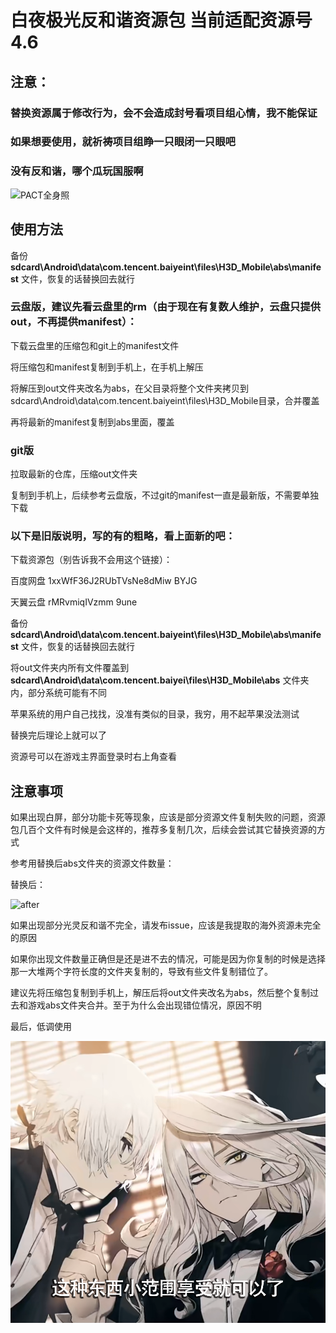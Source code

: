 # 白夜极光反和谐资源包 当前适配资源号4.6

## 注意：

### 替换资源属于修改行为，会不会造成封号看项目组心情，我不能保证

### 如果想要使用，就祈祷项目组睁一只眼闭一只眼吧

### 没有反和谐，哪个瓜玩国服啊

![PACT全身照](https://github.com/IrisuM/AntiKaniForAlchemyStars/blob/master/pict/1500921_cg_scale.png "PACT全身照")

## 使用方法

备份 **sdcard\Android\data\com.tencent.baiyeint\files\H3D_Mobile\abs\manifest** 文件，恢复的话替换回去就行

### 云盘版，建议先看云盘里的rm（由于现在有复数人维护，云盘只提供out，不再提供manifest）：

下载云盘里的压缩包和git上的manifest文件

将压缩包和manifest复制到手机上，在手机上解压

将解压到out文件夹改名为abs，在父目录将整个文件夹拷贝到sdcard\Android\data\com.tencent.baiyeint\files\H3D_Mobile目录，合并覆盖

再将最新的manifest复制到abs里面，覆盖

### git版 ###

拉取最新的仓库，压缩out文件夹

复制到手机上，后续参考云盘版，不过git的manifest一直是最新版，不需要单独下载

### 以下是旧版说明，写的有的粗略，看上面新的吧：
下载资源包（别告诉我不会用这个链接）：

百度网盘
1xxWfF36J2RUbTVsNe8dMiw 
BYJG

天翼云盘
rMRvmiqIVzmm
9une

备份 **sdcard\Android\data\com.tencent.baiyeint\files\H3D_Mobile\abs\manifest** 文件，恢复的话替换回去就行

将out文件夹内所有文件覆盖到 **sdcard\Android\data\com.tencent.baiyei\files\H3D_Mobile\abs** 文件夹内，部分系统可能有不同

苹果系统的用户自己找找，没准有类似的目录，我穷，用不起苹果没法测试

替换完后理论上就可以了

资源号可以在游戏主界面登录时右上角查看

## 注意事项

如果出现白屏，部分功能卡死等现象，应该是部分资源文件复制失败的问题，资源包几百个文件有时候是会这样的，推荐多复制几次，后续会尝试其它替换资源的方式

参考用替换后abs文件夹的资源文件数量：

替换后：

![after](https://github.com/IrisuM/AntiKaniForAlchemyStars/blob/master/pict/after.png "after")

如果出现部分光灵反和谐不完全，请发布issue，应该是我提取的海外资源未完全的原因

如果你出现文件数量正确但是还是进不去的情况，可能是因为你复制的时候是选择那一大堆两个字符长度的文件夹复制的，导致有些文件复制错位了。

建议先将压缩包复制到手机上，解压后将out文件夹改名为abs，然后整个复制过去和游戏abs文件夹合并。至于为什么会出现错位情况，原因不明

最后，低调使用

![这种东西小范围享受一下就行了](https://github.com/IrisuM/AntiKaniForAlchemyStars/blob/master/pict/%E8%BF%99%E7%A7%8D%E4%B8%9C%E8%A5%BF%E5%B0%8F%E8%8C%83%E5%9B%B4%E4%BA%AB%E5%8F%97%E5%B0%B1%E5%8F%AF%E4%BB%A5%E4%BA%86%EF%BC%88%E5%8D%A1%E6%88%8E%E7%89%88.png "这种东西小范围享受一下就行了")
